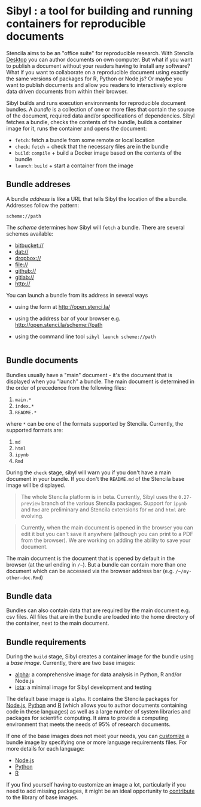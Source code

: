 # Sibyl : a tool for building and running containers for reproducible documents

Stencila aims to be an "office suite" for reproducible research. With Stencila [Desktop](https://github.com/stencila/desktop) you can author documents on own computer. But what if you want to publish a document without your readers having to install any software? What if you want to collaborate on a reproducible document using exactly the same versions of packages for R, Python or Node.js? Or maybe you want to publish documents and allow you readers to interactively explore data driven documents from within their browser.

Sibyl builds and runs execution environments for reproducible document bundles. A *bundle* is a collection of one or more files that contain the source of the document, required data and/or specifications of dependencies. Sibyl fetches a bundle, checks the contents of the bundle, builds a container image for it, runs the container and opens the document:

- `fetch`: fetch a bundle from some remote or local location
- `check`: `fetch` + check that the necessary files are in the bundle
- `build`: `compile` + build a Docker image based on the contents of the bundle
- `launch`: `build` + start a container from the image

## Bundle addreses

A bundle _address_ is like a URL that tells Sibyl the location of the a bundle. Addresses follow the pattern:
 	
    scheme://path

The _scheme_ determines how Sibyl will `fetch` a bundle. There are several schemes available:

- [bitbucket://](bitbucket)
- [dat://](dat)
- [dropbox://](dropbox)
- [file://](file)
- [github://](github)
- [gitlab://](gitlab)
- [http://](http)

You can launch a bundle from its address in several ways

- using the form at http://open.stenci.la/

- using the address bar of your browser e.g. http://open.stenci.la/scheme://path

- using the command line tool `sibyl launch scheme://path`
    ```

## Bundle documents

Bundles usually have a "main" document - it's the document that is displayed when you "launch" a bundle. The main document is determined in the order of precedence from the following files:

1. `main.*`
2. `index.*`
3. `README.*`

where `*` can be one of the formats supported by Stencila. Currently, the supported formats are:

1. `md`
2. `html`
3. `ipynb`
4. `Rmd`

During the `check` stage, sibyl will warn you if you don't have a main document in your bundle. If you don't the `README.md` of the Stencila base image will be displayed.

> The whole Stencila platform is in beta. Currently, Sibyl uses the `0.27-preview` branch of the various Stencila packages. Support for `ipynb` and `Rmd` are preliminary and Stencila extensions for `md` and `html` are evolving.

> Currently, when the main document is opened in the browser you can edit it but you can't save it anywhere (although you can print to a PDF from the browser). We are working on adding the ability to save your document.

The main document is the document that is opened by default in the browser (at the url ending in `/~`). But a bundle can contain more than one document which can be accessed via the browser address bar (e.g. `/~/my-other-doc.Rmd`)


## Bundle data

Bundles can also contain data that are required by the main document e.g. csv files. All files that are in the bundle are loaded into the home directory of the container, next to the main document.


## Bundle requirements

During the `build` stage, Sibyl creates a container image for the bundle using a _base image_. Currently, there are two base images:

- [alpha](alpha): a comprehensive image for data analysis in Python, R and/or Node.js
- [iota](iota): a minimal image for Sibyl development and testing

The default base image is `alpha`. It contains the Stencila packages for [Node.js](https://github.com/stencila/node), [Python](https://github.com/stencila/python) and [R](https://github.com/stencila/r) (which allows you to author documents containing code in these languages) as well as a large number of system libraries and packages for scientific computing. It aims to provide a computing environment that meets the needs of 95% of research documents.

If one of the base images does not meet your needs, you can [customize](customize-image) a bundle image by specifying one or more language requirements files. For more details for each language:

- [Node.js](node)
- [Python](python)
- [R](r)

If you find yourself having to customize an image a lot, particularly if you need to add missing packages, it might be an ideal opportunity to [contribute](contribute-image) to the library of base images.
